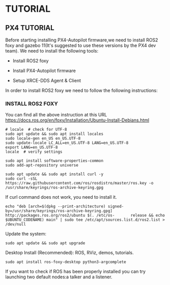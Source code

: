 # TUTORIAL
## PX4 TUTORIAL
Before starting installing PX4-Autopilot firmware,we need to install ROS2 foxy and gazebo 11(It's suggested to use these versions by the PX4 dev team).
We need to install the following tools:
- Install ROS2 foxy
* Install PX4-Autopilot firmware
+ Setup XRCE-DDS Agent & Client


In order to install ROS2 foxy we need to follow the following instructions:
### INSTALL ROS2 FOXY
  You can find all the above instruction at this URL https://docs.ros.org/en/foxy/Installation/Ubuntu-Install-Debians.html 
  ```
# locale  # check for UTF-8
  sudo apt update && sudo apt install locales
  sudo locale-gen en_US en_US.UTF-8
  sudo update-locale LC_ALL=en_US.UTF-8 LANG=en_US.UTF-8
  export LANG=en_US.UTF-8
  locale  # verify settings
  ```
  ```
  sudo apt install software-properties-common
  sudo add-apt-repository universe
  ```
  ```
  sudo apt update && sudo apt install curl -y
  sudo curl -sSL https://raw.githubusercontent.com/ros/rosdistro/master/ros.key -o /usr/share/keyrings/ros-archive-keyring.gpg
  ```
  If curl command does not work, you need to install it.
  ```
  echo "deb [arch=$(dpkg --print-architecture) signed-by=/usr/share/keyrings/ros-archive-keyring.gpg] http://packages.ros.org/ros2/ubuntu $(. /etc/os-       release && echo $UBUNTU_CODENAME) main" | sudo tee /etc/apt/sources.list.d/ros2.list > /dev/null
  ```
  Update the system:
  ```
  sudo apt update && sudo apt upgrade
  ```
  Desktop Install (Recommended): ROS, RViz, demos, tutorials.
  ```
  sudo apt install ros-foxy-desktop python3-argcomplete
  ```
  If you want to check if ROS has been properly installed you can try launching two default nodes:a talker and a listener.
  
